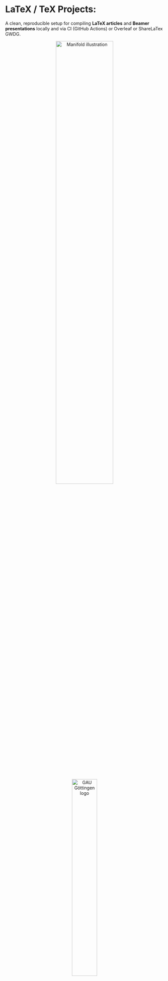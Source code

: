 # LaTeX / TeX Projects:

A clean, reproducible setup for compiling **LaTeX articles** and **Beamer presentations** locally and via CI (GitHub Actions) or Overleaf or ShareLaTex GWDG.

<p align="center">
  <img figures="manifold.png" alt="Manifold illustration" width="60%">
  <br>
  <img figures="uni-goettingen-logo.jpg" alt="GAU Göttingen logo" width="40%">
</p>

---

## Repository layout


> Tip: If the repo grows, move graphics to `figures/` and bibliographies to `bib/`. Sources use **relative paths**, so re‑organising is straightforward.

---

## Requirements

- **TeX Live 2023+** (Linux/macOS) or **MiKTeX 22+** (Windows)
- Tools: **latexmk** (recommended), **biber** (if using `biblatex`)
- Common packages (usually preinstalled):  
  `booktabs, article, amsmath, amssymb, mathtools, pgfplots, cleverref, caption, microtype, adjustbox, array, inputenc, parskip, amsthm, amsfonts, graphicx, xcolor, hyperref, geometry, biblatex, beamer, tikz, paper`

Keep your TeX distribution updated:

```bash
# TeX Live
tlmgr update --self --all
# MiKTeX → open MiKTeX Console → Updates
